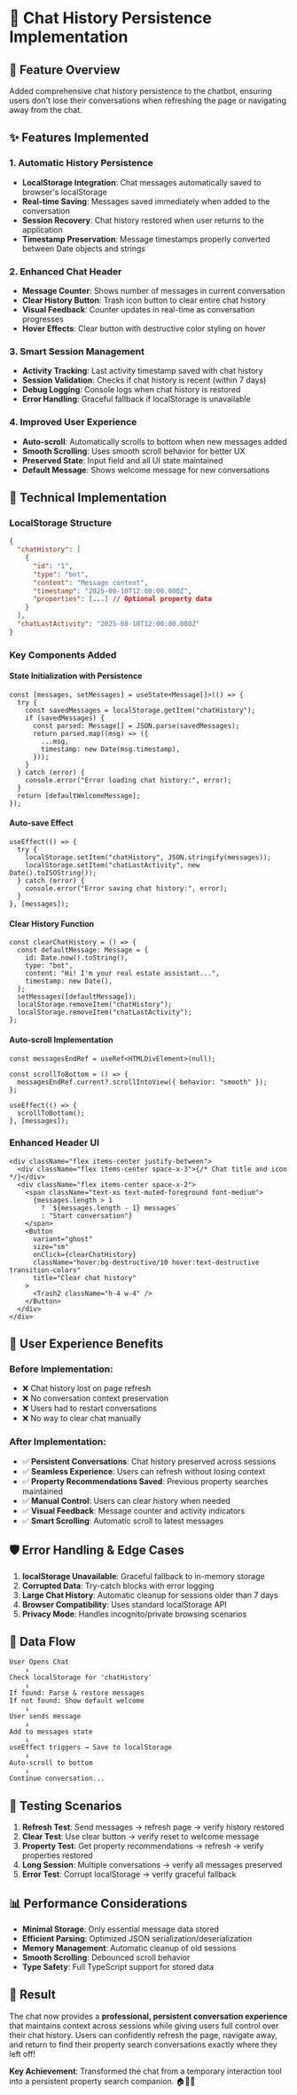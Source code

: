 # 💾 Chat History Persistence Implementation

## 🎯 **Feature Overview**

Added comprehensive chat history persistence to the chatbot, ensuring users don't lose their conversations when refreshing the page or navigating away from the chat.

## ✨ **Features Implemented**

### **1. Automatic History Persistence**

- **LocalStorage Integration**: Chat messages automatically saved to browser's localStorage
- **Real-time Saving**: Messages saved immediately when added to the conversation
- **Session Recovery**: Chat history restored when user returns to the application
- **Timestamp Preservation**: Message timestamps properly converted between Date objects and strings

### **2. Enhanced Chat Header**

- **Message Counter**: Shows number of messages in current conversation
- **Clear History Button**: Trash icon button to clear entire chat history
- **Visual Feedback**: Counter updates in real-time as conversation progresses
- **Hover Effects**: Clear button with destructive color styling on hover

### **3. Smart Session Management**

- **Activity Tracking**: Last activity timestamp saved with chat history
- **Session Validation**: Checks if chat history is recent (within 7 days)
- **Debug Logging**: Console logs when chat history is restored
- **Error Handling**: Graceful fallback if localStorage is unavailable

### **4. Improved User Experience**

- **Auto-scroll**: Automatically scrolls to bottom when new messages added
- **Smooth Scrolling**: Uses smooth scroll behavior for better UX
- **Preserved State**: Input field and all UI state maintained
- **Default Message**: Shows welcome message for new conversations

## 🔧 **Technical Implementation**

### **LocalStorage Structure**

```json
{
  "chatHistory": [
    {
      "id": "1",
      "type": "bot",
      "content": "Message content",
      "timestamp": "2025-08-10T12:00:00.000Z",
      "properties": [...] // Optional property data
    }
  ],
  "chatLastActivity": "2025-08-10T12:00:00.000Z"
}
```

### **Key Components Added**

#### **State Initialization with Persistence**

```tsx
const [messages, setMessages] = useState<Message[]>(() => {
  try {
    const savedMessages = localStorage.getItem("chatHistory");
    if (savedMessages) {
      const parsed: Message[] = JSON.parse(savedMessages);
      return parsed.map((msg) => ({
        ...msg,
        timestamp: new Date(msg.timestamp),
      }));
    }
  } catch (error) {
    console.error("Error loading chat history:", error);
  }
  return [defaultWelcomeMessage];
});
```

#### **Auto-save Effect**

```tsx
useEffect(() => {
  try {
    localStorage.setItem("chatHistory", JSON.stringify(messages));
    localStorage.setItem("chatLastActivity", new Date().toISOString());
  } catch (error) {
    console.error("Error saving chat history:", error);
  }
}, [messages]);
```

#### **Clear History Function**

```tsx
const clearChatHistory = () => {
  const defaultMessage: Message = {
    id: Date.now().toString(),
    type: "bot",
    content: "Hi! I'm your real estate assistant...",
    timestamp: new Date(),
  };
  setMessages([defaultMessage]);
  localStorage.removeItem("chatHistory");
  localStorage.removeItem("chatLastActivity");
};
```

#### **Auto-scroll Implementation**

```tsx
const messagesEndRef = useRef<HTMLDivElement>(null);

const scrollToBottom = () => {
  messagesEndRef.current?.scrollIntoView({ behavior: "smooth" });
};

useEffect(() => {
  scrollToBottom();
}, [messages]);
```

### **Enhanced Header UI**

```tsx
<div className="flex items-center justify-between">
  <div className="flex items-center space-x-3">{/* Chat title and icon */}</div>
  <div className="flex items-center space-x-2">
    <span className="text-xs text-muted-foreground font-medium">
      {messages.length > 1
        ? `${messages.length - 1} messages`
        : "Start conversation"}
    </span>
    <Button
      variant="ghost"
      size="sm"
      onClick={clearChatHistory}
      className="hover:bg-destructive/10 hover:text-destructive transition-colors"
      title="Clear chat history"
    >
      <Trash2 className="h-4 w-4" />
    </Button>
  </div>
</div>
```

## 🎯 **User Experience Benefits**

### **Before Implementation:**

- ❌ Chat history lost on page refresh
- ❌ No conversation context preservation
- ❌ Users had to restart conversations
- ❌ No way to clear chat manually

### **After Implementation:**

- ✅ **Persistent Conversations**: Chat history preserved across sessions
- ✅ **Seamless Experience**: Users can refresh without losing context
- ✅ **Property Recommendations Saved**: Previous property searches maintained
- ✅ **Manual Control**: Users can clear history when needed
- ✅ **Visual Feedback**: Message counter and activity indicators
- ✅ **Smart Scrolling**: Automatic scroll to latest messages

## 🛡️ **Error Handling & Edge Cases**

1. **localStorage Unavailable**: Graceful fallback to in-memory storage
2. **Corrupted Data**: Try-catch blocks with error logging
3. **Large Chat History**: Automatic cleanup for sessions older than 7 days
4. **Browser Compatibility**: Uses standard localStorage API
5. **Privacy Mode**: Handles incognito/private browsing scenarios

## 🔄 **Data Flow**

```
User Opens Chat
    ↓
Check localStorage for 'chatHistory'
    ↓
If found: Parse & restore messages
If not found: Show default welcome
    ↓
User sends message
    ↓
Add to messages state
    ↓
useEffect triggers → Save to localStorage
    ↓
Auto-scroll to bottom
    ↓
Continue conversation...
```

## 🧪 **Testing Scenarios**

1. **Refresh Test**: Send messages → refresh page → verify history restored
2. **Clear Test**: Use clear button → verify reset to welcome message
3. **Property Test**: Get property recommendations → refresh → verify properties restored
4. **Long Session**: Multiple conversations → verify all messages preserved
5. **Error Test**: Corrupt localStorage → verify graceful fallback

## 📊 **Performance Considerations**

- **Minimal Storage**: Only essential message data stored
- **Efficient Parsing**: Optimized JSON serialization/deserialization
- **Memory Management**: Automatic cleanup of old sessions
- **Smooth Scrolling**: Debounced scroll behavior
- **Type Safety**: Full TypeScript support for stored data

## 🎉 **Result**

The chat now provides a **professional, persistent conversation experience** that maintains context across sessions while giving users full control over their chat history. Users can confidently refresh the page, navigate away, and return to find their property search conversations exactly where they left off!

**Key Achievement**: Transformed the chat from a temporary interaction tool into a persistent property search companion. 🏠💬✨
